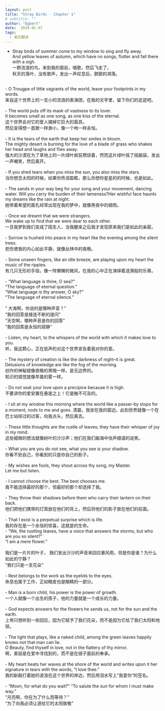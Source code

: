 ```yaml
---
layout: post
title: "Stray Birds - Chapter 1"
# subtitle: ""
author: "Egbert"
date:  2019-02-07
tags:
  - 英文翻译
---
```


- Stray birds of summer come to my window to sing and fly away.<br/>
And yellow leaves of autumn, which have no songs, flutter and fall there with a sigh.<br/>
一群流浪的鸟，来到我的窗前，唱歌，然后飞走了。<br/>
秋天的落叶，没有歌声，发出一声叹息后，颤颤的凋落。<br/>
<br/>
- O Trougpe of little vagrants of the world, leave your footprints in my words.<br/>
来自这个世界上的一支小的流浪的表演团，在我的文字里，留下你们的足迹吧。<br/>
<br/>
- The world puts off its mask of vastness to its lover.<br/>
It becomes small as one song, as one kiss of the eternal.<br/>
这个世界会对它的爱人摘掉它巨大的面具。<br/>
然后变得想一首歌一样渺小，像一个吻一样永恒。<br/>
<br/>
- It is the tears of the earth that keep her smiles in bloom.<br/>
The mighty desert is burning for the love of a blade of grass who shakes her head and laughs and flies away.<br/>
强大的沙漠在为了草地上的一片绿叶疯狂燃烧着，然而这片绿叶摇了摇脑袋，发出一声嘲笑，然后离开。<br/>
<br/>
- If you shed tears when you miss the sun, you also miss the stars.<br/>
当你想念太阳的时候，如果你热泪盈眶，那么你想你星星的的时候，也是如此。<br/>
<br/>
- The sands in your way beg for your song and your movement, dancing water. Will you carry the burden of their lameness?Her wishful face haunts my dreams like the rain at night.<br/>
她带着希望的面孔经常出现在我的梦中，就像黑夜中的细雨。<br/>
<br/>
- Once we dreamt that we were strangers.<br/>
We wake up to find that we were dear to each other.<br/>
一旦我梦到我们变成了陌生人，当我醒来之后我才发现原来我们是如此的亲密。<br/>
<br/>
- Sorrow is hushed into peace in my heart like the evening among the silent trees.<br/>
悲伤使我的内心如此平静，就像丛林中的夜晚。<br/>
<br/>
- Some unseen fingers, like an idle breeze, are playing upon my heart the music of the ripples.<br/>
有几只无形的手指，像一阵懒懒的微风，在我的心中正在演绎着涟漪般的乐章。<br/>
<br/>
- “What language is thine, O sea?”<br/>
“The language of eternal question.”<br/>
“What language is thy answer, O sky?”<br/>
“The language of eternal silence.”<br/>
<br/>
“ 大海啊，你说的是哪种声音？”<br/>
“我的回答是接连不断的提问”<br/>
“天空啊，哪种声音是你的回答”<br/>
“我的回答是永恒的寂静”<br/>
<br/>
- Listen, my heart, to the whispers of the world with which it makes love to you.<br/>
听，我这颗心，正在低声的对这个世界宣告着我对你的爱。<br/>
<br/>
- The mystery of creation is like the darkness of night–it is great.<br/>
Delusions of knowledge are like the fog of the morning.<br/>
 创作的神秘就像夜晚的黑暗一样，是无边界的。<br/>
 知识的错觉就像早晨的雾一样。<br/>
<br/>
- Do not seat your love upon a precipice because it is high.<br/>
不要讲你的爱安置在悬崖之上！它是触不可及的。<br/>
<br/>
- I sit at my window this morning where the world like a passer-by stops for a moment, nods to me and goes.
清晨，我坐在我的窗边，此刻世界就像一个在巴士站经过的过客，向我点头，然后离去。<br/>
<br/>
- These little thoughts are the rustle of leaves; they have their whisper of joy in my mind.<br/>
 这些细微的想法就像树叶的沙沙声；他们在我们脑海中怯声细语的说笑。<br/>
 <br/>
- What you are you do not see, what you see is your shadow.<br/>
你看不到自己，你看到的只是你自己的影子。<br/>
<br/>
- My wishes are fools, they shout across thy song, my Master.<br/>
Let me but listen.<br/>
<br/>
- I cannot choose the best. The best chooses me.<br/>
 我不能选择最好的那个，但最好的那个却选择了我。<br/>
<br/>
- They throw their shadows before them who carry their lantern on their back.<br/>
他们把他们携带的灯笼放在他们的背上，然后将他们的影子放在他们的前面。<br/>
<br/>
- That I exist is a perpetual surprise which is life.<br/>
 我的存在是一个永恒的惊喜，这就是的生命。
<br/>
- “We, the rustling leaves, have a voice that answers the storms, but who are you so silent?”<br/>
“I am a mere flower.”<br/>
<br/>
我们是一片片的叶子，  我们发出沙沙的声音来回应暴风雨，但是你是谁？为什么如此的宁静？<br/>
“我们只是一支花朵”<br/>
<br/>
- Rest belongs to the work as the eyelids to the eyes.<br/>
休息也属于工作，正如眼皮也是眼睛的一部分。<br/>
<br/>
- Man is a born child, his power is the power of growth.<br/>
一个人就像一个出生的孩子，他的力量就是一个成长的力量。<br/>
<br/>
- God expects answers for the flowers he sends us, not for the sun and the earth.<br/>
上帝只想听到一些回应，因为它赋予了我们花朵，而不是因为它给了我们太阳和地球。<br/>
<br/>
- The light that plays, like a naked child, among the green leaves happily knows not that man can lie.<br/>
O Beauty, find thyself in love, not in the flattery of thy mirror.<br/>
啊，美丽是在爱中寻找到的，而不是在镜子面前的奉承。<br/>
<br/>
- My heart beats her waves at the shore of the world and writes upon it her signature in tears with the words, “I love thee.”<br/>
我的新敲打着她的波浪在这个世界的岸边，然后用泪水写上”我爱你“的签名。<br/>
<br/>
- “Moon, for what do you wait?”   “To salute the sun for whom I must make way.”<br/>
“月亮啊，你在为了什么而等待？”<br/>
“为了向我必须让道给它的太阳致敬”<br/>
